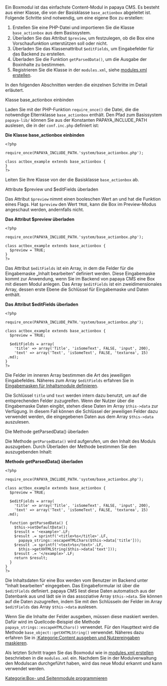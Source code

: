 
Ein Boxmodul ist das einfachste Content-Modul in papaya CMS. Es besteht aus einer Klasse, die von der Basisklasse `base_actionbox` abgeleitet ist. Folgende Schritte sind notwendig, um eine eigene Box zu erstellen:

1.  Erstellen Sie eine PHP-Datei und importieren Sie die Klasse `base_actionbox` aus dem Basissystem.
2.  Überladen Sie das Attribut `$preview`, um festzulegen, ob die Box eine Vorschaufunktion unterstützen soll oder nicht.
3.  Überladen Sie das Klassenattribut `$editFields`, um Eingabefelder für das Backend zu erstellen.
4.  Überladen Sie die Funktion `getParsedData()`, um die Ausgabe der Boxinhalte zu bestimmen.
5.  Registrieren Sie die Klasse in der `modules.xml`, siehe [modules.xml erstellen](modules.xml_erstellen.md).

In den folgenden Abschnitten werden die einzelnen Schritte im Detail erläutert.

Klasse base_actionbox einbinden

Laden Sie mit der PHP-Funktion `require_once()` die Datei, die die notwendige Elternklasse `base_actionbox` enthält. Den Pfad zum Basissystem `papaya-lib/` können Sie aus der Konstanten PAPAYA_INCLUDE_PATH auslesen, die in der `conf.inc.php` definiert ist:

**Die Klasse base_actionbox einbinden**

~~~~ {.php}
<?php

require_once(PAPAYA_INCLUDE_PATH.'system/base_actionbox.php');

class actbox_example extends base_actionbox {
}
?>
~~~~

Leiten Sie Ihre Klasse von der die Basisklasse `base_actionbox` ab.

Attribute \$preview und \$editFields überladen

Das Attribut `$preview` nimmt einen booleschen Wert an und hat die Funktion eines Flags. Hat `$preview` den Wert `TRUE`, kann die Box im Preview-Modus angeschaut werden, andernfalls nicht.

**Das Attribut \$preview überladen**

~~~~ {.php}
<?php

require_once(PAPAYA_INCLUDE_PATH.'system/base_actionbox.php');

class actbox_example extends base_actionbox {
  $preview = TRUE;
}
?>
~~~~

Das Attribut `$editFields` ist ein Array, in dem die Felder für die Eingabemaske „Inhalt bearbeiten“ definiert werden. Diese Eingabemaske kommt zur Anwendung, wenn Sie im Backend von papaya CMS eine Box mit diesem Modul anlegen. Das Array `$editFields` ist ein zweidimensionales Array, dessen erste Ebene die Schlüssel für Eingabemaske und Daten enthält.

**Das Attribut \$editFields überladen**

~~~~ {.php}
<?php

require_once(PAPAYA_INCLUDE_PATH.'system/base_actionbox.php');

class actbox_example extends base_actionbox {
  $preview = TRUE;

  $editFields = array(
    'title' => array('Title', 'isSomeText', FALSE, 'input', 200),
    'text' => array('Text', 'isSomeText', FALSE, 'textarea', 15)
 .md);
}
?>
~~~~

Die Felder im inneren Array bestimmen die Art des jeweiligen Eingabefeldes. Näheres zum Array `$editFields` erfahren Sie in [Eingabemasken für Inhaltsmodule definieren](Eingabemasken_für_Inhaltsmodule_definieren.md).

Die Schlüssel `title` und `text` werden intern dazu benutzt, um auf die entsprechenden Felder zuzugreifen. Wenn der Nutzer über die Eingabemaske Daten eingibt, stehen diese Daten im Array `$this->data` zur Verfügung. In diesem Fall können die Schlüssel der jeweiligen Felder dazu verwendet werden, die eingegebenen Daten aus dem Array `$this->data` auszulesen.

Die Methode getParsedData() überladen

Die Methode `getParsedData()` wird aufgerufen, um den Inhalt des Moduls auszugeben. Durch Überladen der Methode bestimmen Sie den auszugebenden Inhalt:

**Methode getParsedData() überladen**

~~~~ {.php}
<?php

require_once(PAPAYA_INCLUDE_PATH.'system/base_actionbox.php');

class actbox_example extends base_actionbox {
  $preview = TRUE;

  $editFields = array(
    'title' => array('Title', 'isSomeText', FALSE, 'input', 200),
    'text' => array('Text', 'isSomeText', FALSE, 'textarea', 15)
 .md);

  function getParsedData() {
    $this->setDefaultData();
    $result = '<example>'.LF;
    $result .= sprintf('<title>%s</title>'.LF,
      papaya_strings::escapeHTMLChars($this->data['title']));
    $result .= sprintf('<text>%s</text>'.LF,
      $this->getXHTMLString($this->data['text']));
    $result .= '</example>'.LF;
    return $result;
  }
}
?>
~~~~

Die Inhaltsdaten für eine Box werden vom Benutzer im Backend unter "Inhalt bearbeiten" eingegeben. Das Eingabeformular ist über die `$editFields` definiert. papaya CMS liest diese Daten automatisch aus der Datenbank aus und lädt sie in das assoziative Array `$this->data`. Sie können auf die Daten zuzugreifen, indem Sie mit den Schlüsseln der Felder im Array `$editFields` das Array `$this->data` auslesen.

Wenn Sie die Inhalte der Felder ausgeben, müssen diese maskiert werden. Dafür wird im Quellcode-Beispiel die Methode `papaya_strings::escapeHTMLChars()` verwendet. Für den Haupttext wird die Methode `base_object::getXHTMLString()` verwendet. Näheres dazu erfahren Sie in [:Kategorie:Content ausgeben und Nutzereingaben maskieren](../export_de/Kategorie:Content_ausgeben_und_Nutzereingaben_maskieren.md).

Als letzten Schritt tragen Sie das Boxmodul wie in [modules.xml erstellen](modules.xml_erstellen.md) beschrieben in die `modules.xml` ein. Nachdem Sie in der Modulverwaltung den Modulscan durchgeführt haben, wird das neue Modul erkannt und kann verwendet werden.

[Kategorie:Box- und Seitenmodule programmieren](../export_de/Kategorie:Box-_und_Seitenmodule_programmieren.md)